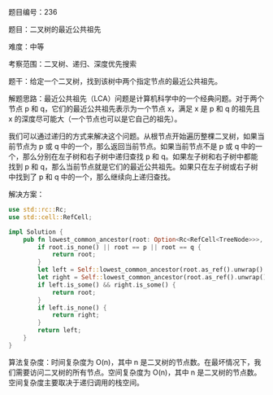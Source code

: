 题目编号：236

题目：二叉树的最近公共祖先

难度：中等

考察范围：二叉树、递归、深度优先搜索

题干：给定一个二叉树，找到该树中两个指定节点的最近公共祖先。

解题思路：最近公共祖先（LCA）问题是计算机科学中的一个经典问题。对于两个节点 p 和 q，它们的最近公共祖先表示为一个节点 x，满足 x 是 p 和 q 的祖先且 x 的深度尽可能大（一个节点也可以是它自己的祖先）。

我们可以通过递归的方式来解决这个问题。从根节点开始遍历整棵二叉树，如果当前节点为 p 或 q 中的一个，那么返回当前节点。如果当前节点不是 p 或 q 中的一个，那么分别在左子树和右子树中递归查找 p 和 q。如果左子树和右子树中都能找到 p 和 q，那么当前节点就是它们的最近公共祖先。如果只在左子树或右子树中找到了 p 和 q 中的一个，那么继续向上递归查找。

解决方案：

```rust
use std::rc::Rc;
use std::cell::RefCell;

impl Solution {
    pub fn lowest_common_ancestor(root: Option<Rc<RefCell<TreeNode>>>, p: Option<Rc<RefCell<TreeNode>>>, q: Option<Rc<RefCell<TreeNode>>>) -> Option<Rc<RefCell<TreeNode>>> {
        if root.is_none() || root == p || root == q {
            return root;
        }
        let left = Self::lowest_common_ancestor(root.as_ref().unwrap().borrow().left.clone(), p.clone(), q.clone());
        let right = Self::lowest_common_ancestor(root.as_ref().unwrap().borrow().right.clone(), p.clone(), q.clone());
        if left.is_some() && right.is_some() {
            return root;
        }
        if left.is_none() {
            return right;
        }
        return left;
    }
}
```

算法复杂度：时间复杂度为 O(n)，其中 n 是二叉树的节点数。在最坏情况下，我们需要访问二叉树的所有节点。空间复杂度为 O(n)，其中 n 是二叉树的节点数。空间复杂度主要取决于递归调用的栈空间。